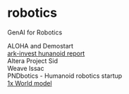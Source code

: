 # robotics
GenAI for Robotics

ALOHA and Demostart  
[ark-invest hunanoid report](https://www.ark-invest.com/articles/analyst-research/how-ark-is-thinking-about-humanoid-robotics)  
Altera Project Sid  
Weave Issac  
PNDbotics - Humanoid robotics startup   
[1x World model](https://www.1x.tech/discover/1x-world-model)
